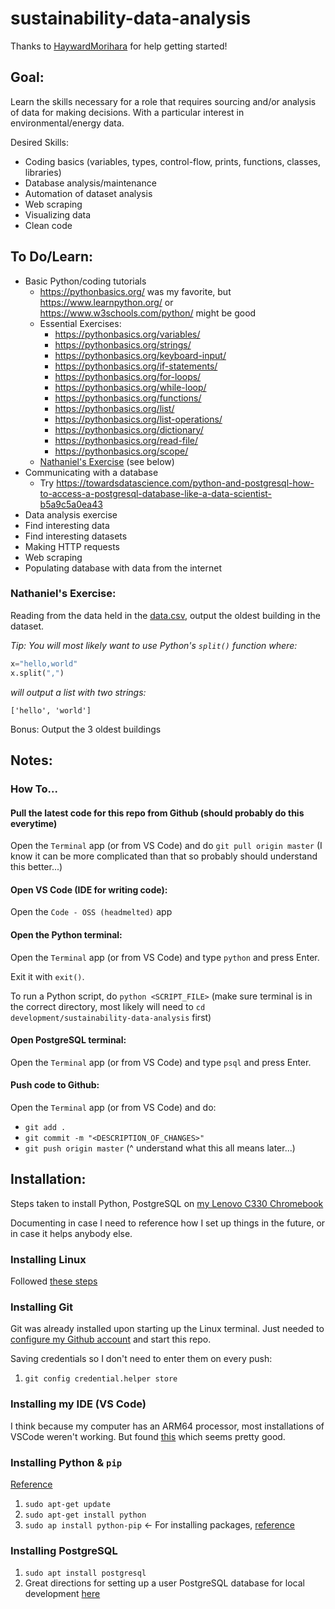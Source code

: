 # sustainability-data-analysis
Thanks to [HaywardMorihara](https://github.com/HaywardMorihara) for help getting started!

## Goal:
Learn the skills necessary for a role that requires sourcing and/or analysis of data for making decisions. With a particular interest in environmental/energy data.

Desired Skills:
- Coding basics (variables, types, control-flow, prints, functions, classes, libraries)
- Database analysis/maintenance
- Automation of dataset analysis
- Web scraping
- Visualizing data
- Clean code


## To Do/Learn:
- Basic Python/coding tutorials
  - https://pythonbasics.org/ was my favorite, but https://www.learnpython.org/ or https://www.w3schools.com/python/ might be good
  - Essential Exercises:
    - https://pythonbasics.org/variables/
    - https://pythonbasics.org/strings/
    - https://pythonbasics.org/keyboard-input/
    - https://pythonbasics.org/if-statements/
    - https://pythonbasics.org/for-loops/
    - https://pythonbasics.org/while-loop/
    - https://pythonbasics.org/functions/
    - https://pythonbasics.org/list/
    - https://pythonbasics.org/list-operations/
    - https://pythonbasics.org/dictionary/
    - https://pythonbasics.org/read-file/
    - https://pythonbasics.org/scope/
  - [Nathaniel's Exercise](#nathaniels-exercise) (see below)
- Communicating with a database
  - Try https://towardsdatascience.com/python-and-postgresql-how-to-access-a-postgresql-database-like-a-data-scientist-b5a9c5a0ea43
- Data analysis exercise
- Find interesting data
- Find interesting datasets
- Making HTTP requests
- Web scraping
- Populating database with data from the internet

### Nathaniel's Exercise:
Reading from the data held in the [data.csv](data.csv), output the oldest building in the dataset.

_Tip: You will most likely want to use Python's `split()` function where:_
```python
x="hello,world"
x.split(",")
```
_will output a list with two strings:_

`['hello', 'world']`

Bonus: Output the 3 oldest buildings


## Notes:
### How To...
#### Pull the latest code for this repo from Github (should probably do this everytime)
Open the `Terminal` app (or from VS Code) and do `git pull origin master` (I know it can be more complicated than that so probably should understand this better...)

#### Open VS Code (IDE for writing code):
Open the `Code - OSS (headmelted)` app

#### Open the Python terminal:
Open the `Terminal` app (or from VS Code) and type `python` and press Enter.

Exit it with `exit()`.

To run a Python script, do `python <SCRIPT_FILE>` (make sure terminal is in the correct directory, most likely will need to `cd development/sustainability-data-analysis` first)

#### Open PostgreSQL terminal:
Open the `Terminal` app (or from VS Code) and type `psql` and press Enter. 

#### Push code to Github:
Open the `Terminal` app (or from VS Code) and do:
- `git add .`
- `git commit -m "<DESCRIPTION_OF_CHANGES>"`
- `git push origin master`
(^ understand what this all means later...)


## Installation:
Steps taken to install Python, PostgreSQL on [my Lenovo C330 Chromebook](https://www.lenovo.com/us/en/laptops/lenovo/student-chromebooks/Lenovo-Chromebook-C330/p/88LGCC31078)

Documenting in case I need to reference how I set up things in the future, or in case it helps anybody else.

### Installing Linux
Followed [these steps](https://support.google.com/chromebook/answer/9145439?hl=en)

### Installing Git
Git was already installed upon starting up the Linux terminal. Just needed to [configure my Github account](https://git-scm.com/book/en/v2/Getting-Started-First-Time-Git-Setup) and start this repo.

Saving credentials so I don't need to enter them on every push:
1.  `git config credential.helper store`

### Installing my IDE (VS Code)
I think because my computer has an ARM64 processor, most installations of VSCode weren't working. But found [this](https://github.com/headmelted/codebuilds/releases/tag/30-Mar-20) which seems pretty good.

### Installing Python & `pip`
[Reference](https://docs.python-guide.org/starting/install3/linux/)
1. `sudo apt-get update`
2. `sudo apt-get install python`
3. `sudo ap install python-pip` <- For installing packages, [reference](https://linuxize.com/post/how-to-install-pip-on-ubuntu-18.04/)

### Installing PostgreSQL
1. `sudo apt install postgresql`
2. Great directions for setting up a user PostgreSQL database for local development [here](https://www.digitalocean.com/community/tutorials/how-to-install-and-use-postgresql-on-ubuntu-16-04)

